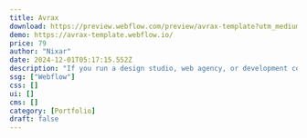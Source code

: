 ```yaml
---
title: Avrax
download: https://preview.webflow.com/preview/avrax-template?utm_medium=preview_link&utm_source=dashboard&utm_content=avrax-template&preview=b2ca8b739d6470c504ee2ada97d365bd&workflow=preview
demo: https://avrax-template.webflow.io/
price: 79
author: "Nixar"
date: 2024-12-01T05:17:15.552Z
description: "If you run a design studio, web agency, or development company, or plan to start a marketing agency, the Avarax Webflow template is ideal."
ssg: ["Webflow"]
css: []
ui: []
cms: []
category: [Portfolio]
draft: false
---
```

